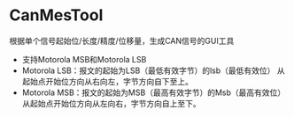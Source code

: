 # CanMesTool
根据单个信号起始位/长度/精度/位移量，生成CAN信号的GUI工具
- 支持Motorola MSB和Motorola LSB
- Motorola LSB：报文的起始为LSB（最低有效字节）的lsb（最低有效位） 从起始点开始位方向从右向左，字节方向自下至上。
- Motorola MSB：报文的起始为MSB（最高有效字节）的Msb（最高有效位） 从起始点开始位方向从左向右，字节方向自上至下。
